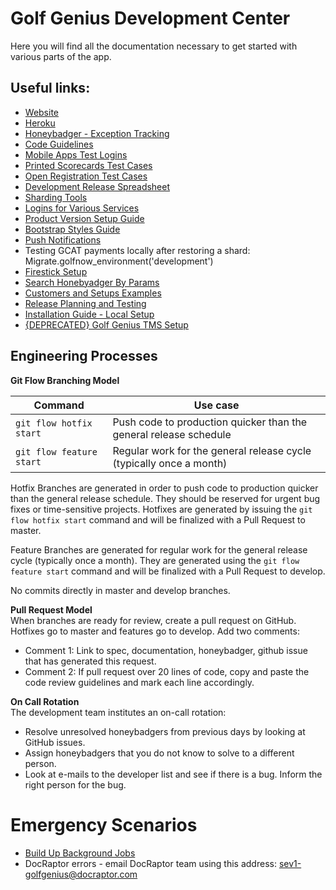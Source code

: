 # Golf Genius Development Center

Here you will find all the documentation necessary to get started with various parts of the app.

## Useful links:
* [Website](https://www.golfgenius.com)
* [Heroku](https://dashboard.heroku.com/apps/golfleaguegenius/resources)
* [Honeybadger - Exception Tracking](https://heroku.honeybadger.io/projects/1812/faults)
* [Code Guidelines](https://github.com/golfbuddytrip/golfleaguegenius/wiki/Code-Review-Guidelines)
* [Mobile Apps Test Logins](https://github.com/golfgenius/golfgenius/wiki/Mobile-Apps-Testing)
* [Printed Scorecards Test Cases](https://github.com/golfgenius/golfgenius/wiki/Printed-Scorecards)
* [Open Registration Test Cases](https://docs.google.com/spreadsheets/d/1FK8kOQaSm2hy_0E41c4Ry_7RY7QUOJGB5MDSwtdYVAo/edit#gid=0)
* [Development Release Spreadsheet](https://docs.google.com/spreadsheets/d/147SL9o7Ya17kKXwlw2fY7wMQNyC2pUZi3s0vjmUoDsQ/edit#gid=1193742912)
* [Sharding Tools](https://docs.google.com/document/d/1nQvaQnu0aZijDenh7LK1lercJLm8xi9ELSmSkIhW9TQ/edit#heading=h.shc5m37oxf0h)
* [Logins for Various Services](https://github.com/golfgenius/golfgenius/wiki/Login-Credentials-for-Various-Services)
* [Product Version Setup Guide](https://docs.google.com/document/d/19SLllQfEpVf510vTi0XtFxb3uahkwjG947ssHqZOOFI/edit)
* [Bootstrap Styles Guide](https://docs.google.com/document/d/1WP5TfpuC70LCkg19voxev2Lvwdk6NcQbht6yWDbRbN8/edit?pli=1#)
* [Push Notifications](https://github.com/golfgenius/golfgenius/wiki/Push-notifications-with-Rpush-and-Redis)
* Testing GCAT payments locally after restoring a shard: Migrate.golfnow_environment('development')  
* [Firestick Setup](https://docs.google.com/document/d/1UuVhz1KcWM7zQvlprdNqqOIHmj1_iWWKIMYyv35GDgg/edit)  
* [Search Honebyadger By Params](https://github.com/golfgenius/golfgenius/wiki/Honeybadger-search-by-params)
* [Customers and Setups Examples](https://github.com/golfgenius/golfgenius/wiki/Customers-&-Setups-Examples)
* [Release Planning and Testing](https://docs.google.com/document/d/1l3AvxqOrREt2QlU2eP6tgQvz-p95EhoGlRD5DoO_UKQ/edit#)
* [Installation Guide - Local Setup](https://github.com/golfgenius/golfgenius/wiki/Installation-Guide-(Local-Setup))
* [{DEPRECATED} Golf Genius TMS Setup](https://docs.google.com/document/d/18Il9PxwbGAcDyvAEVfwokW2i5LM8rhTtyOd7Nz31mnc/edit#)

## Engineering Processes

**Git Flow Branching Model**  

| Command | Use case |
| --- | --- |
| `git flow hotfix start` | Push code to production quicker than the general release schedule |
| `git flow feature start` | Regular work for the general release cycle (typically once a month) |

Hotfix Branches are generated in order to push code to production quicker than the general release schedule. They should be reserved for urgent bug fixes or time-sensitive projects. Hotfixes are generated by issuing the `git flow hotfix start` command and will be finalized with a Pull Request to master.

Feature Branches are generated for regular work for the general release cycle (typically once a month). They are generated using the `git flow feature start` command and will be finalized with a Pull Request to develop.

No commits directly in master and develop branches.

**Pull Request Model**  
When branches are ready for review, create a pull request on GitHub. Hotfixes go to master and features go to develop. Add two comments:
* Comment 1: Link to spec, documentation, honeybadger, github issue that has generated this request.
* Comment 2: If pull request over 20 lines of code, copy and paste the code review guidelines and mark each line accordingly.

**On Call Rotation**  
The development team institutes an on-call rotation:
* Resolve unresolved honeybadgers from previous days by looking at GitHub issues.
* Assign honeybadgers that you do not know to solve to a different person.
* Look at e-mails to the developer list and see if there is a bug. Inform the right person for the bug.

# Emergency Scenarios

* [Build Up Background Jobs](https://github.com/golfgenius/golfgenius/wiki/Emergency-Scenario:-Build-up-of-background-jobs)
* DocRaptor errors - email DocRaptor team using this address: sev1-golfgenius@docraptor.com
